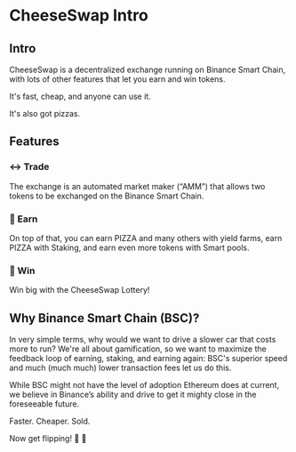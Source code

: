 # CheeseSwap Intro


## Intro

CheeseSwap is a decentralized exchange running on Binance Smart Chain, with lots of other features that let you earn and win tokens.

It's fast, cheap, and anyone can use it.

It's also got pizzas.

## Features
### ↔️ Trade

The exchange is an automated market maker (“AMM”) that allows two tokens to be exchanged on the Binance Smart Chain.

### 💸 Earn

On top of that, you can earn PIZZA and many others with yield farms, earn PIZZA with Staking, and earn even more tokens with Smart pools.

### 🎲 Win

Win big with the CheeseSwap Lottery!


## Why Binance Smart Chain (BSC)?

In very simple terms, why would we want to drive a slower car that costs more to run? We're all about gamification, so we want to maximize the feedback loop of earning, staking, and earning again: BSC's superior speed and much (much much) lower transaction fees let us do this.

While BSC might not have the level of adoption Ethereum does at current, we believe in Binance’s ability and drive to get it mighty close in the foreseeable future.

Faster. Cheaper. Sold.

Now get flipping! 🍕 🍕
